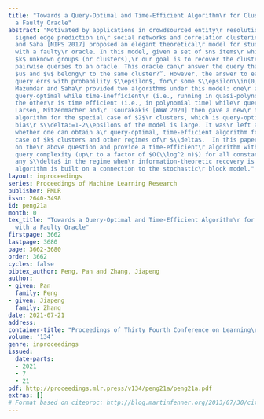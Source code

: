 ```yaml
---
title: "Towards a Query-Optimal and Time-Efficient Algorithm\r for Clustering with
  a Faulty Oracle"
abstract: "Motivated by applications in crowdsourced entity\r resolution in database,
  signed edge prediction in\r social networks and correlation clustering, Mazumdar\r
  and Saha [NIPS 2017] proposed an elegant theoretical\r model for studying clustering
  with a faulty\r oracle. In this model, given a set of $n$ items\r which belong to
  $k$ unknown groups (or clusters),\r our goal is to recover the clusters by asking\r
  pairwise queries to an oracle. This oracle can\r answer the query that “do items
  $u$ and $v$ belong\r to the same cluster?”. However, the answer to each\r pairwise
  query errs with probability $\\epsilon$, for\r some $\\epsilon\\in(0,\\frac12)$.
  Mazumdar and Saha\r provided two algorithms under this model: one\r algorithm is
  query-optimal while time-inefficient\r (i.e., running in quasi-polynomial time),
  the other\r is time efficient (i.e., in polynomial time) while\r query-suboptimal.
  Larsen, Mitzenmacher and\r Tsourakakis [WWW 2020] then gave a new\r time-efficient
  algorithm for the special case of $2$\r clusters, which is query-optimal if the
  bias\r $\\delta:=1-2\\epsilon$ of the model is large. It was\r left as an open question
  whether one can obtain a\r query-optimal, time-efficient algorithm for the\r general
  case of $k$ clusters and other regimes of\r $\\delta$.  In this paper, we make progress
  on the\r above question and provide a time-efficient\r algorithm with nearly-optimal
  query complexity (up\r to a factor of $O(\\log^2 n)$) for all constant $k$\r and
  any $\\delta$ in the regime when\r information-theoretic recovery is possible. Our\r
  algorithm is built on a connection to the stochastic\r block model."
layout: inproceedings
series: Proceedings of Machine Learning Research
publisher: PMLR
issn: 2640-3498
id: peng21a
month: 0
tex_title: "Towards a Query-Optimal and Time-Efficient Algorithm\r for Clustering
  with a Faulty Oracle"
firstpage: 3662
lastpage: 3680
page: 3662-3680
order: 3662
cycles: false
bibtex_author: Peng, Pan and Zhang, Jiapeng
author:
- given: Pan
  family: Peng
- given: Jiapeng
  family: Zhang
date: 2021-07-21
address:
container-title: "Proceedings of Thirty Fourth Conference on Learning\r Theory"
volume: '134'
genre: inproceedings
issued:
  date-parts:
  - 2021
  - 7
  - 21
pdf: http://proceedings.mlr.press/v134/peng21a/peng21a.pdf
extras: []
# Format based on citeproc: http://blog.martinfenner.org/2013/07/30/citeproc-yaml-for-bibliographies/
---
```

